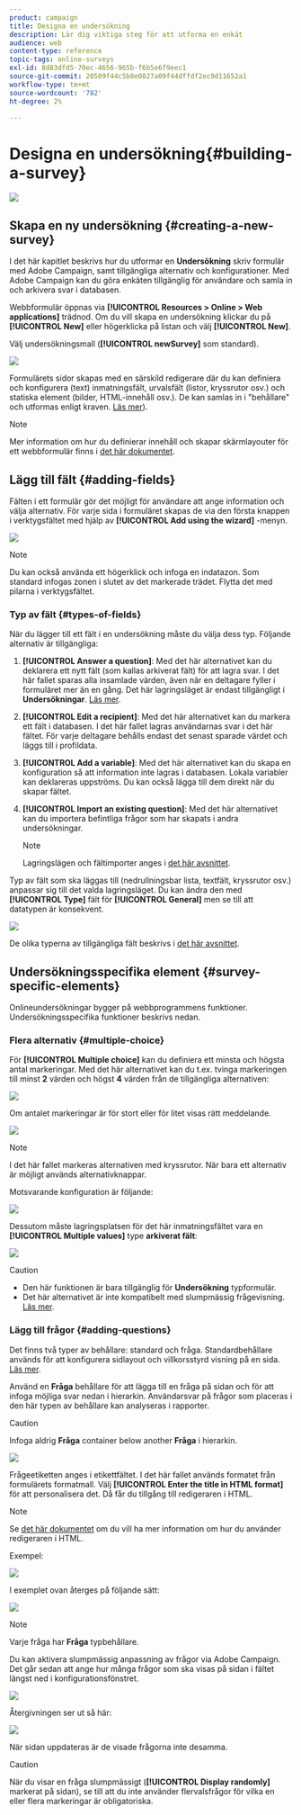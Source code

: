 ```yaml
---
product: campaign
title: Designa en undersökning
description: Lär dig viktiga steg för att utforma en enkät
audience: web
content-type: reference
topic-tags: online-surveys
exl-id: 8d83dfd5-70ec-4656-965b-f6b5e6f9eec1
source-git-commit: 20509f44c5b8e0827a09f44dffdf2ec9d11652a1
workflow-type: tm+mt
source-wordcount: '782'
ht-degree: 2%

---
```


# Designa en undersökning{#building-a-survey}

![](../../assets/v7-only.svg)

## Skapa en ny undersökning {#creating-a-new-survey}

I det här kapitlet beskrivs hur du utformar en **Undersökning** skriv formulär med Adobe Campaign, samt tillgängliga alternativ och konfigurationer. Med Adobe Campaign kan du göra enkäten tillgänglig för användare och samla in och arkivera svar i databasen.

Webbformulär öppnas via **[!UICONTROL Resources > Online > Web applications]** trädnod. Om du vill skapa en undersökning klickar du på **[!UICONTROL New]** eller högerklicka på listan och välj **[!UICONTROL New]**.

Välj undersökningsmall (**[!UICONTROL newSurvey]** som standard).

![](assets/s_ncs_admin_survey_select_template.png)

Formulärets sidor skapas med en särskild redigerare där du kan definiera och konfigurera (text) inmatningsfält, urvalsfält (listor, kryssrutor osv.) och statiska element (bilder, HTML-innehåll osv.). De kan samlas in i &quot;behållare&quot; och utformas enligt kraven. [Läs mer](#adding-questions)).

>[!NOTE]
>
>Mer information om hur du definierar innehåll och skapar skärmlayouter för ett webbformulär finns i [det här dokumentet](../../web/using/about-web-forms.md).

## Lägg till fält {#adding-fields}

Fälten i ett formulär gör det möjligt för användare att ange information och välja alternativ. För varje sida i formuläret skapas de via den första knappen i verktygsfältet med hjälp av **[!UICONTROL Add using the wizard]** -menyn.

![](assets/s_ncs_admin_survey_add_field_menu.png)

>[!NOTE]
>
>Du kan också använda ett högerklick och infoga en indatazon. Som standard infogas zonen i slutet av det markerade trädet. Flytta det med pilarna i verktygsfältet.

### Typ av fält {#types-of-fields}

När du lägger till ett fält i en undersökning måste du välja dess typ. Följande alternativ är tillgängliga:

1. **[!UICONTROL Answer a question]**: Med det här alternativet kan du deklarera ett nytt fält (som kallas arkiverat fält) för att lagra svar. I det här fallet sparas alla insamlade värden, även när en deltagare fyller i formuläret mer än en gång. Det här lagringsläget är endast tillgängligt i **Undersökningar**. [Läs mer](../../surveys/using/managing-answers.md#storing-collected-answers).
1. **[!UICONTROL Edit a recipient]**: Med det här alternativet kan du markera ett fält i databasen. I det här fallet lagras användarnas svar i det här fältet. För varje deltagare behålls endast det senast sparade värdet och läggs till i profildata.
1. **[!UICONTROL Add a variable]**: Med det här alternativet kan du skapa en konfiguration så att information inte lagras i databasen. Lokala variabler kan deklareras uppströms. Du kan också lägga till dem direkt när du skapar fältet.
1. **[!UICONTROL Import an existing question]**: Med det här alternativet kan du importera befintliga frågor som har skapats i andra undersökningar.

   >[!NOTE]
   >
   >Lagringslägen och fältimporter anges i [det här avsnittet](../../surveys/using/managing-answers.md#storing-collected-answers).

Typ av fält som ska läggas till (nedrullningsbar lista, textfält, kryssrutor osv.) anpassar sig till det valda lagringsläget. Du kan ändra den med **[!UICONTROL Type]** fält för **[!UICONTROL General]** men se till att datatypen är konsekvent.

![](assets/s_ncs_admin_survey_change_type.png)

De olika typerna av tillgängliga fält beskrivs i [det här avsnittet](../../web/using/about-web-forms.md).

## Undersökningsspecifika element {#survey-specific-elements}

Onlineundersökningar bygger på webbprogrammens funktioner. Undersökningsspecifika funktioner beskrivs nedan.

### Flera alternativ {#multiple-choice}

För **[!UICONTROL Multiple choice]** kan du definiera ett minsta och högsta antal markeringar. Med det här alternativet kan du t.ex. tvinga markeringen till minst **2** värden och högst **4** värden från de tillgängliga alternativen:

![](assets/s_ncs_admin_survey_multichoice_ex1.png)

Om antalet markeringar är för stort eller för litet visas rätt meddelande.

![](assets/s_ncs_admin_survey_multichoice_ex2.png)

>[!NOTE]
>
>I det här fallet markeras alternativen med kryssrutor. När bara ett alternativ är möjligt används alternativknappar.

Motsvarande konfiguration är följande:

![](assets/s_ncs_admin_survey_multichoice_ex3.png)

Dessutom måste lagringsplatsen för det här inmatningsfältet vara en **[!UICONTROL Multiple values]** type **arkiverat fält**:

![](assets/s_ncs_admin_survey_multiple_values_field.png)

>[!CAUTION]
>
>* Den här funktionen är bara tillgänglig för **Undersökning** typformulär.
>* Det här alternativet är inte kompatibelt med slumpmässig frågevisning. [Läs mer](#adding-questions).


### Lägg till frågor {#adding-questions}

Det finns två typer av behållare: standard och fråga. Standardbehållare används för att konfigurera sidlayout och villkorsstyrd visning på en sida. [Läs mer](../../web/using/about-web-forms.md).

Använd en **Fråga** behållare för att lägga till en fråga på sidan och för att infoga möjliga svar nedan i hierarkin. Användarsvar på frågor som placeras i den här typen av behållare kan analyseras i rapporter.

>[!CAUTION]
>
>Infoga aldrig **Fråga** container below another **Fråga** i hierarkin.

![](assets/s_ncs_admin_question_label.png)

Frågeetiketten anges i etikettfältet. I det här fallet används formatet från formulärets formatmall. Välj **[!UICONTROL Enter the title in HTML format]** för att personalisera det. Då får du tillgång till redigeraren i HTML.

>[!NOTE]
>
>Se [det här dokumentet](../../web/using/about-web-forms.md) om du vill ha mer information om hur du använder redigeraren i HTML.

Exempel:

![](assets/s_ncs_admin_survey_containers_qu_arbo.png)

I exemplet ovan återges på följande sätt:

![](assets/s_ncs_admin_survey_containers_qu_ex.png)

>[!NOTE]
>
>Varje fråga har **Fråga** typbehållare.

Du kan aktivera slumpmässig anpassning av frågor via Adobe Campaign. Det går sedan att ange hur många frågor som ska visas på sidan i fältet längst ned i konfigurationsfönstret.

![](assets/s_ncs_admin_survey_containers_qu_display.png)

Återgivningen ser ut så här:

![](assets/s_ncs_admin_survey_containers_qu_display_rendering.png)

När sidan uppdateras är de visade frågorna inte desamma.

>[!CAUTION]
>
>När du visar en fråga slumpmässigt (**[!UICONTROL Display randomly]** markerat på sidan), se till att du inte använder flervalsfrågor för vilka en eller flera markeringar är obligatoriska.
